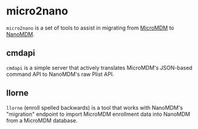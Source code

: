 # micro2nano

`micro2nano` is a set of tools to assist in migrating from [MicroMDM](https://github.com/micromdm/micromdm) to [NanoMDM](https://github.com/micromdm/nanomdm).

## cmdapi

`cmdapi` is a simple server that actively translates MicroMDM's JSON-based command API to NanoMDM's raw Plist API.

## llorne

`llorne` (enroll spelled backwards) is a tool that works with NanoMDM's "migration" endpoint to import MicroMDM enrollment data into NanoMDM from a MicroMDM database.